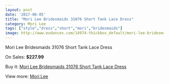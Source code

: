 ```yaml
---
layout: post
date: '2017-06-05'
title: "Mori Lee Bridesmaids 31076 Short Tank Lace Dress"
category: Mori Lee
tags: ["style","dress","short","mori","bridesmaids"]
image: http://www.eudances.com/14974-thickbox_default/mori-lee-bridesmaids-31076-short-tank-lace-dress.jpg
---
```

Mori Lee Bridesmaids 31076 Short Tank Lace Dress

On Sales: **$227.99**
<a href="https://www.eudances.com/en/mori-lee/4450-mori-lee-bridesmaids-31076-short-tank-lace-dress.html"><amp-img layout="responsive" width="600" height="600" src="//www.eudances.com/14974-thickbox_default/mori-lee-bridesmaids-31076-short-tank-lace-dress.jpg" alt="Mori Lee Bridesmaids 31076 Short Tank Lace Dress 0" /></a>
<a href="https://www.eudances.com/en/mori-lee/4450-mori-lee-bridesmaids-31076-short-tank-lace-dress.html"><amp-img layout="responsive" width="600" height="600" src="//www.eudances.com/14978-thickbox_default/mori-lee-bridesmaids-31076-short-tank-lace-dress.jpg" alt="Mori Lee Bridesmaids 31076 Short Tank Lace Dress 1" /></a>
<a href="https://www.eudances.com/en/mori-lee/4450-mori-lee-bridesmaids-31076-short-tank-lace-dress.html"><amp-img layout="responsive" width="600" height="600" src="//www.eudances.com/14977-thickbox_default/mori-lee-bridesmaids-31076-short-tank-lace-dress.jpg" alt="Mori Lee Bridesmaids 31076 Short Tank Lace Dress 2" /></a>
<a href="https://www.eudances.com/en/mori-lee/4450-mori-lee-bridesmaids-31076-short-tank-lace-dress.html"><amp-img layout="responsive" width="600" height="600" src="//www.eudances.com/14976-thickbox_default/mori-lee-bridesmaids-31076-short-tank-lace-dress.jpg" alt="Mori Lee Bridesmaids 31076 Short Tank Lace Dress 3" /></a>
<a href="https://www.eudances.com/en/mori-lee/4450-mori-lee-bridesmaids-31076-short-tank-lace-dress.html"><amp-img layout="responsive" width="600" height="600" src="//www.eudances.com/14975-thickbox_default/mori-lee-bridesmaids-31076-short-tank-lace-dress.jpg" alt="Mori Lee Bridesmaids 31076 Short Tank Lace Dress 4" /></a>

Buy it: [Mori Lee Bridesmaids 31076 Short Tank Lace Dress](https://www.eudances.com/en/mori-lee/4450-mori-lee-bridesmaids-31076-short-tank-lace-dress.html "Mori Lee Bridesmaids 31076 Short Tank Lace Dress")

View more: [Mori Lee](https://www.eudances.com/en/65-mori-lee "Mori Lee")